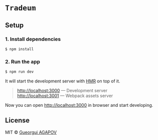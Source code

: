 # `Tradeum`

## Setup

### 1. Install dependencies

```sh
$ npm install
```

### 2. Run the app

```sh
$ npm run dev
```

It will start the development server with [HMR](https://webpack.github.io/docs/hot-module-replacement) on top of it.

> [http://localhost:3000](http://localhost:3000) — Development server<br>
> [http://localhost:3001](http://localhost:3001) — Webpack assets server<br>

Now you can open [http://localhost:3000](http://localhost:3000) in browser and start developing.

## License

MIT © [Gueorgui AGAPOV](https://github.com/7s4r)
